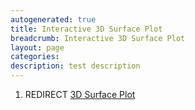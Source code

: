 ```yaml
---
autogenerated: true
title: Interactive 3D Surface Plot
breadcrumb: Interactive 3D Surface Plot
layout: page
categories: 
description: test description
---
```


1.  REDIRECT [3D Surface Plot](3D_Surface_Plot)
